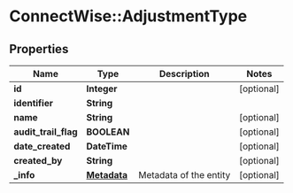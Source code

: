 # ConnectWise::AdjustmentType

## Properties
Name | Type | Description | Notes
------------ | ------------- | ------------- | -------------
**id** | **Integer** |  | [optional] 
**identifier** | **String** |  | 
**name** | **String** |  | [optional] 
**audit_trail_flag** | **BOOLEAN** |  | [optional] 
**date_created** | **DateTime** |  | [optional] 
**created_by** | **String** |  | [optional] 
**_info** | [**Metadata**](Metadata.md) | Metadata of the entity | [optional] 



